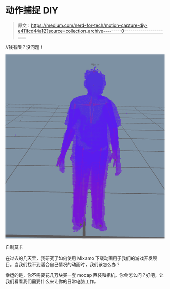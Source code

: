# 动作捕捉 DIY

> 原文：<https://medium.com/nerd-for-tech/motion-capture-diy-e411fcd44a12?source=collection_archive---------0----------------------->

//钱有限？没问题！

![](img/61c5ec4d52fd5d8a90f370c7d8ca6945.png)

自制莫卡

在过去的几天里，我研究了如何使用 Mixamo 下载动画用于我们的游戏开发项目。当我们找不到适合自己情况的动画时，我们该怎么办？

幸运的是，你不需要花几万块买一套 mocap 西装和相机。你会怎么问？好吧，让我们看看我们需要什么来让你的日常电脑工作。